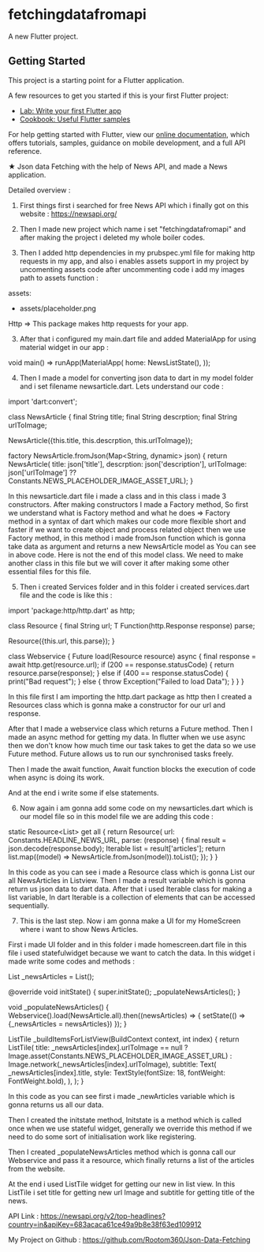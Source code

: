# fetchingdatafromapi

A new Flutter project.

## Getting Started

This project is a starting point for a Flutter application.

A few resources to get you started if this is your first Flutter project:

- [Lab: Write your first Flutter app](https://flutter.dev/docs/get-started/codelab)
- [Cookbook: Useful Flutter samples](https://flutter.dev/docs/cookbook)

For help getting started with Flutter, view our
[online documentation](https://flutter.dev/docs), which offers tutorials,
samples, guidance on mobile development, and a full API reference.

★ Json data Fetching with the help of News API, and made a News application.

Detailed overview :
1) First things first i searched for free News API which i finally got on this website : https://newsapi.org/ 

2) Then I made new project which name i set "fetchingdatafromapi" and after making the project i deleted my whole boiler codes.

2) Then I added http dependencies in my prubspec.yml file for making http requests in my app, and also i enables assets support in my project by uncomenting assets code after uncommenting code i add my images path to assets function :

assets:
   - assets/placeholder.png

Http => This package makes http requests for your app.

3) After that i configured my main.dart file and added MaterialApp for using material widget in our app :

void main() => runApp(MaterialApp(
     home: NewsListState(),
   ));

4) Then I made a model for converting json data to dart in my model folder and i set filename newsarticle.dart. Lets understand our code :

import 'dart:convert';
 
class NewsArticle {
 final String title;
 final String descrption;
 final String urlToImage;
 
 NewsArticle({this.title, this.descrption, this.urlToImage});
 
 factory NewsArticle.fromJson(Map<String, dynamic> json) {
   return NewsArticle(
       title: json['title'],
       descrption: json['description'],
       urlToImage:
           json['urlToImage'] ?? Constants.NEWS_PLACEHOLDER_IMAGE_ASSET_URL);
 }

In this newsarticle.dart file i made a class and in this class i made 3 constructors. After making constructors I made a Factory method, So first we understand what is Factory method and what he does => Factory method in a syntax of dart which makes our code more flexible short and faster if we want to create object and process related object then we use Factory method, in this method i made fromJson function which is gonna take data as argument and returns a new NewsArticle model as You can see in above code. Here is not the end of this model class. We need to make another class in this file but we will cover it after making some other essential files for this file.

5) Then i created Services folder and in this folder i created services.dart file and the code is like this : 

import 'package:http/http.dart' as http;
 
class Resource<T> {
 final String url;
 T Function(http.Response response) parse;
 
 Resource({this.url, this.parse});
}
 
class Webservice {
 Future<T> load<T>(Resource<T> resource) async {
   final response = await http.get(resource.url);
   if (200 == response.statusCode) {
     return resource.parse(response);
   } else if (400 == response.statusCode) {
     print("Bad request");
   } else {
     throw Exception("Failed to load Data");
   }
 }
}

In this file first I am importing the http.dart package as http then I created a Resources class which is gonna make a constructor for our url and response.

After that I made a webservice class which returns a Future method. Then I made an async method for getting my data. In flutter when we use async then we don't know how much time our task takes to get the data so we use Future method. Future allows us to run our synchronised tasks freely.

Then I made the await function, Await function blocks the execution of code when async is doing its work.

And at the end i write some if else statements.

6) Now again i am gonna add some code on my newsarticles.dart which is our model file so in this model file we are adding this code : 

static Resource<List<NewsArticle>> get all {
   return Resource(
       url: Constants.HEADLINE_NEWS_URL,
       parse: (response) {
         final result = json.decode(response.body);
         Iterable list = result['articles'];
         return list.map((model) => NewsArticle.fromJson(model)).toList();
       });
 }
}

In this code as you can see i made a Resource class which is gonna List our all NewsArticles in Listview. Then I made a result variable which is gonna return us json data to dart data. After that i used Iterable class for making a list variable, In dart Iterable is a collection of elements that can be accessed sequentially.

7) This is the last step. Now i am gonna make a UI for my HomeScreen where i want to show News Articles.

First i made UI folder and in this folder i made homescreen.dart file in this file i used statefulwidget because we want to catch the data. In this widget i made write some codes and methods : 

List<NewsArticle> _newsArticles = List<NewsArticle>();
 
 @override
 void initState() {
   super.initState();
   _populateNewsArticles();
 }
 
 void _populateNewsArticles() {
   Webservice().load(NewsArticle.all).then((newsArticles) => {
         setState(() => {_newsArticles = newsArticles})
       });
 }
 
 ListTile _buildItemsForListView(BuildContext context, int index) {
   return ListTile(
     title: _newsArticles[index].urlToImage == null
         ? Image.asset(Constants.NEWS_PLACEHOLDER_IMAGE_ASSET_URL)
         : Image.network(_newsArticles[index].urlToImage),
     subtitle: Text(
       _newsArticles[index].title,
       style: TextStyle(fontSize: 18, fontWeight: FontWeight.bold),
     ),
   );
 }

In this code as you can see first i made _newArticles variable which is gonna returns us all our data.

Then I created the initstate method, Initstate is a method which is called once when we use stateful widget, generally we override this method if we need to do some sort of initialisation work like registering.

Then I created _populateNewsArticles method which is gonna call our Webservice and pass it a resource, which finally returns a list of the articles from the website.

At the end i used ListTile widget for getting our new in list view. In this ListTile i set title for getting new url Image and subtitle for getting title of the news.

API Link : https://newsapi.org/v2/top-headlines?country=in&apiKey=683acaca61ce49a9b8e38f63ed109912 

My Project on Github : https://github.com/Rootom360/Json-Data-Fetching 
